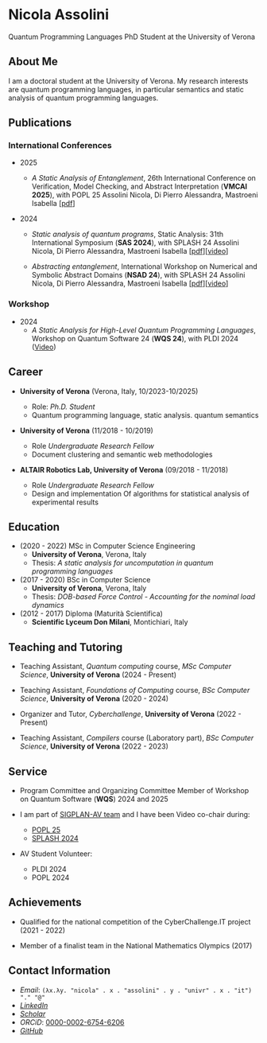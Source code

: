 # Nicola Assolini

Quantum Programming Languages PhD Student at the University of Verona

## About Me

I am a doctoral student at the University of Verona. 
My research interests are quantum programming languages, in particular semantics and static analysis of quantum programming languages.
<!--, category theory and topological quantum computing. -->
<!-- Recently I have been working on semantics of quantum loop and static analysis of quantum languages. -->

<!-- ## Markdown linting and style checking for Visual Studio Code

1. [Work Experience](#work-experience)
2. [Education](#education)
3. [Invited Talks](#invited-talks)
4. [Contact Information](#contact-information) -->

<!-- ## Ongoing Projects   -->
## Publications
### International Conferences
- 2025
    - *A Static Analysis of Entanglement*,
    26th International Conference on Verification, Model Checking, and Abstract Interpretation (**VMCAI 2025**), with POPL 25
    Assolini Nicola, Di Pierro Alessandra, Mastroeni Isabella  [[pdf](pdf/VMCAI_25___Entanglement_Analysis.pdf)]

- 2024
    - *Static analysis of quantum programs*,
    Static Analysis: 31th International Symposium (**SAS 2024**), with SPLASH 24
    Assolini Nicola, Di Pierro Alessandra, Mastroeni Isabella  [[pdf](pdf/sas24.pdf)][[video](https://www.youtube.com/live/F6a0SatXWmU?si=oI6aIHtvuUc1srR9&t=21024)]
    
    - *Abstracting entanglement*, 
    International Workshop on Numerical and Symbolic Abstract Domains (**NSAD 24**), with SPLASH 24
    Assolini Nicola, Di Pierro Alessandra, Mastroeni Isabella [[pdf](pdf/nsad24.pdf)][[video](https://www.youtube.com/live/AkIzUufinWY?si=Mukzv90_3aSWVgT8&t=28255)]


### Workshop

- 2024
    - *A Static Analysis for High-Level Quantum Programming Languages*, Workshop on Quantum Software 24 (**WQS 24**), with PLDI 2024 ([Video](https://www.youtube.com/watch?v=og-IOQeiqh0))




## Career

- **University of Verona** (Verona, Italy, 10/2023-10/2025)
  - Role: *Ph.D. Student*
  - Quantum programming language, static analysis. quantum semantics

- **University of Verona** (11/2018 - 10/2019)  
  - Role *Undergraduate Research Fellow*
  - Document clustering and semantic web methodologies

 - **ALTAIR Robotics Lab, University of Verona** (09/2018 - 11/2018)
   - Role *Undergraduate Research Fellow*
   - Design and implementation Of algorithms for statistical analysis of experimental results

## Education

- (2020 - 2022) MSc in Computer Science Engineering
  - **University of Verona**, Verona, Italy
  - Thesis: *A static analysis for uncomputation in quantum programming languages*
- (2017 - 2020) BSc in Computer Science
  - **University of Verona**, Verona, Italy
  - Thesis: *DOB-based Force Control - Accounting for the nominal load dynamics*
- (2012 - 2017) Diploma (Maturità Scientifica)
  - **Scientific Lyceum Don Milani**, Montichiari, Italy

## Teaching and Tutoring

- Teaching Assistant, *Quantum computing* course, *MSc Computer Science*, **University of Verona** (2024 - Present)

- Teaching Assistant, *Foundations of Computing* course, *BSc Computer Science*, **University of Verona** (2020 - 2024)

- Organizer and Tutor, *Cyberchallenge*, **University of Verona** (2022 - Present)

- Teaching Assistant, *Compilers* course (Laboratory part), *BSc Computer Science*, **University of Verona** (2022 - 2023)


## Service

- Program Committee and Organizing Committee Member of Workshop on Quantum Software (**WQS**) 2024 and 2025

- I am part of [SIGPLAN-AV team](https://www.sigplan.org/AV/) and I have been Video co-chair during:
    - [POPL 25](https://popl25.sigplan.org/committee/POPL-2025-av-committee)
    - [SPLASH 2024](https://2024.splashcon.org/committee/splash-2024-organizing-committee)
- AV Student Volunteer:
    - PLDI 2024
    - POPL 2024


<!-- ## Academic service
- Reviewer for:
  - Quantum Machine Intelligence
- Program and Organizing Committee:
  - [Workshop on Quantum Software (2024)](https://pldi24.sigplan.org/home/wqs-2024)  
- Video Chair: [SPLASH (2024)](https://2024.splashcon.org/committee/splash-2024-organizing-committee)
  -->

## Achievements 
- Qualified for the national competition of the CyberChallenge.IT project (2021 - 2022)

- Member of a finalist team in the National Mathematics Olympics (2017)



## Contact Information

- *Email*: ```(λx.λy. "nicola" . x . "assolini" . y . "univr" . x . "it") "." "@"``` <!-- nicola.assolini \<at\> univr.it -->
- [*LinkedIn*](https://it.linkedin.com/in/nicola-assolini-73508516a)
- [*Scholar*](https://scholar.google.com/citations?user=wKwxnKkAAAAJ&hl=it)
- *ORCiD*: [0000-0002-6754-6206](https://orcid.org/0000-0002-6754-6206)
- [*GitHub*](https://github.com/NicolaAssolini98)

